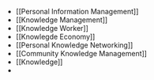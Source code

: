 - [[Personal Information Management]]
- [[Knowledge Management]]
- [[Knowledge Worker]]
- [[Knowlegde Economy]]
- [[Personal Knowledge Networking]]
- [[Community Knowledge Management]]
- [[Knowledge]]
-